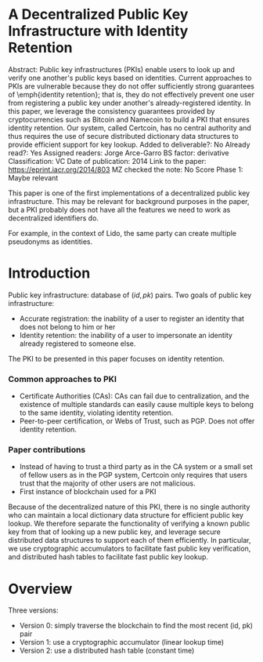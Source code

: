 # A Decentralized Public Key Infrastructure with Identity Retention

Abstract: Public key infrastructures (PKIs) enable users to look up and verify one another's public keys based on identities.
Current approaches to PKIs are vulnerable because they do not offer sufficiently strong guarantees of \emph{identity retention}; that is, they do not effectively prevent one user from registering a public key under another's already-registered identity.
In this paper, we leverage the consistency guarantees provided by cryptocurrencies such as Bitcoin and Namecoin to build a PKI that ensures identity retention.
Our system, called Certcoin, has no central authority and thus requires the use of secure distributed dictionary data structures to provide efficient support for key lookup.
Added to deliverable?: No
Already read?: Yes
Assigned readers: Jorge Arce-Garro
BS factor: derivative
Classification: VC
Date of publication: 2014
Link to the paper: https://eprint.iacr.org/2014/803
MZ checked the note: No
Score Phase 1: Maybe relevant

This paper is one of the first implementations of a decentralized public key infrastructure. This may be relevant for background purposes in the paper, but a PKI probably does not have all the features we need to work as decentralized identifiers do.

For example, in the context of Lido, the same party can create multiple pseudonyms as identities. 

# Introduction

Public key infrastructure: database of $(id, pk)$ pairs. Two goals of public key infrastructure:

- Accurate registration: the inability of a user to register an identity that does not belong to him or her
- Identity retention: the inability of a user to impersonate an identity already registered to someone else.

The PKI to be presented in this paper focuses on identity retention.

### Common approaches to PKI

- Certificate Authorities (CAs): CAs can fail due to centralization, and the existence of multiple standards can easily cause multiple keys to belong to the same identity, violating identity retention.
- Peer-to-peer certification, or Webs of Trust, such as PGP. Does not offer identity retention.

### Paper contributions

- Instead of having to trust a third party as in the CA system or a small set of fellow users as in the PGP system, Certcoin only requires that users trust that the majority of other users are not malicious.
- First instance of blockchain used for a PKI

Because of the decentralized nature of this PKI, there is no single authority who can maintain a local dictionary data structure for efficient public key lookup. We therefore separate the functionality of verifying a known public key from that of looking up a new public key, and leverage secure distributed data structures to support each of them efficiently. In particular, we use cryptographic accumulators to facilitate fast public key verification, and distributed hash tables to facilitate fast public key lookup.

# Overview

Three versions:

- Version 0: simply traverse the blockchain to find the most recent (id, pk) pair
- Version 1: use a cryptographic accumulator (linear lookup time)
- Version 2: use a distributed hash table (constant time)